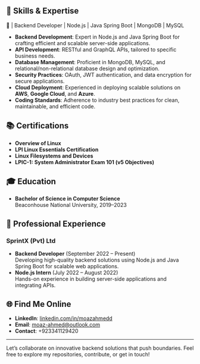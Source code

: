 ## 🔧 Skills & Expertise
🚀 | Backend Developer | Node.js | Java Spring Boot | MongoDB | MySQL

- **Backend Development**: Expert in Node.js and Java Spring Boot for crafting efficient and scalable server-side applications.
- **API Development**: RESTful and GraphQL APIs, tailored to specific business needs.
- **Database Management**: Proficient in MongoDB, MySQL, and relational/non-relational database design and optimization.
- **Security Practices**: OAuth, JWT authentication, and data encryption for secure applications.
- **Cloud Deployment**: Experienced in deploying scalable solutions on **AWS**, **Google Cloud**, and **Azure**.
- **Coding Standards**: Adherence to industry best practices for clean, maintainable, and efficient code.

## 📚 Certifications

- **Overview of Linux**
- **LPI Linux Essentials Certification**
- **Linux Filesystems and Devices**
- **LPIC-1: System Administrator Exam 101 (v5 Objectives)**

## 🎓 Education

- **Bachelor of Science in Computer Science**  
  Beaconhouse National University, 2019–2023

## 🏢 Professional Experience

### **SprintX (Pvt) Ltd**
- **Backend Developer** (September 2022 – Present)  
  Developing high-quality backend solutions using Node.js and Java Spring Boot for scalable web applications.
- **Node.js Intern** (July 2022 – August 2022)  
  Hands-on experience in building server-side applications and integrating APIs.

## 🌐 Find Me Online

- **LinkedIn**: [linkedin.com/in/moazahmedd](https://www.linkedin.com/in/moazahmedd)
- **Email**: [moaz-ahmed@outlook.com](mailto:moaz-ahmed@outlook.com)
- **Contact**: +923341129420

---

Let’s collaborate on innovative backend solutions that push boundaries. Feel free to explore my repositories, contribute, or get in touch!
